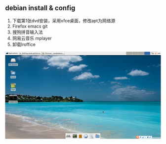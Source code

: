 ## debian install & config


1. 下载第1张dvd安装，采用xfce桌面，修改apt为网络源
2. Firefox emacs git
3. 搜狗拼音输入法
4. 网易云音乐 mplayer
5. 卸载lroffice


![debian1.png](./images/debian1.png)

